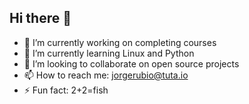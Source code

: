 ## Hi there 👋
- 🔭 I’m currently working on completing courses
- 🌱 I’m currently learning Linux and Python
- 👯 I’m looking to collaborate on open source projects
- 📫 How to reach me: jorgerubio@tuta.io
- ⚡ Fun fact: 2+2=fish
<!--
**jrubc/jrubc** is a ✨ _special_ ✨ repository because its `README.md` (this file) appears on your GitHub profile.

Here are some ideas to get you started:

- 🔭 I’m currently working on ...
- 🌱 I’m currently learning ...
- 👯 I’m looking to collaborate on ...
- 🤔 I’m looking for help with ...
- 💬 Ask me about ...
- 📫 How to reach me: ...
- 😄 Pronouns: ...
- ⚡ Fun fact: ...
-->
